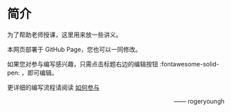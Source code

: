 # 简介

为了帮助老师授课，这里用来放一些讲义。

本网页部署于 GitHub Page，您也可以一同修改。

如果您对参与编写感兴趣，只需点击标题右边的编辑按钮 :fontawesome-solid-pen: ，即可编辑。

更详细的编写流程请阅读 [如何参与](关于/如何参与.md)

<span style="float: right;">—— rogeryoungh</span>
